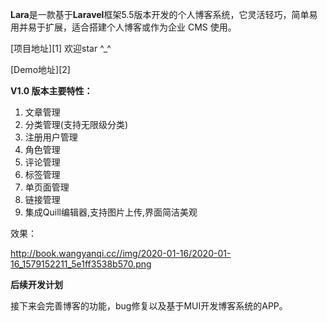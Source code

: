 ﻿**Lara**是一款基于**Laravel**框架5.5版本开发的个人博客系统，它灵活轻巧，简单易用并易于扩展，适合搭建个人博客或作为企业 CMS 使用。

[项目地址][1] 欢迎star ^_^

[Demo地址][2]

**V1.0 版本主要特性：**

 1. 文章管理
 2. 分类管理(支持无限级分类)
 3. 注册用户管理
 4. 角色管理
 5. 评论管理
 6. 标签管理
 7. 单页面管理
 8. 链接管理
 9. 集成Quill编辑器,支持图片上传,界面简洁美观

效果：

http://book.wangyanqi.cc//img/2020-01-16/2020-01-16_1579152211_5e1ff3538b570.png
  
  **后续开发计划**
  
接下来会完善博客的功能，bug修复以及基于MUI开发博客系统的APP。

